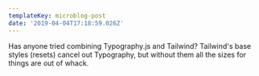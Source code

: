```yaml
---
templateKey: microblog-post
date: '2019-04-04T17:18:59.026Z'
---
```


Has anyone tried combining Typography.js and Tailwind? Tailwind's base styles (resets) cancel out Typography, but without them all the sizes for things are out of whack.

